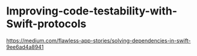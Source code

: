 # Improving-code-testability-with-Swift-protocols
https://medium.com/flawless-app-stories/solving-dependencies-in-swift-9ee6ad4a8941
